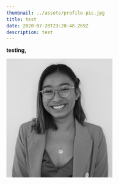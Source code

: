 ```yaml
---
thumbnail: ../assets/profile-pic.jpg
title: test
date: 2020-07-28T23:20:48.269Z
description: test
---
```

**testing,**

![test image](../assets/profile-pic.jpg "test image")